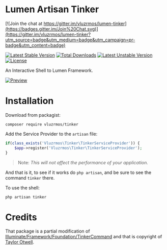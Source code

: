 # Lumen Artisan Tinker

[![Join the chat at https://gitter.im/vluzrmos/lumen-tinker](https://badges.gitter.im/Join%20Chat.svg)](https://gitter.im/vluzrmos/lumen-tinker?utm_source=badge&utm_medium=badge&utm_campaign=pr-badge&utm_content=badge)

[![Latest Stable Version](https://poser.pugx.org/vluzrmos/tinker/v/stable)](https://packagist.org/packages/vluzrmos/tinker) [![Total Downloads](https://poser.pugx.org/vluzrmos/tinker/downloads)](https://packagist.org/packages/vluzrmos/tinker) [![Latest Unstable Version](https://poser.pugx.org/vluzrmos/tinker/v/unstable)](https://packagist.org/packages/vluzrmos/tinker) [![License](https://poser.pugx.org/vluzrmos/tinker/license)](https://packagist.org/packages/vluzrmos/tinker)

An Interactive Shell to Lumen Framework.

[![Preview](http://i.imgur.com/3jfvcck.png)](https://github.com/vluzrmos/lumen-tinker)

# Installation

Download from packagist:

`composer require vluzrmos/tinker`

Add the Service Provider to the `artisan` file:

```php
if(class_exists('Vluzrmos\Tinker\TinkerServiceProvider')) {
    $app->register('Vluzrmos\Tinker\TinkerServiceProvider');
}
```

> Note: *This will not affect the performance of your application.*

And that is it, to see if it works do `php artisan`, and be sure to
see the command `tinker` there.

To use the shell:

`php artisan tinker`

# Credits

That package is a partial modification
of [Illuminate/Framework/Foundation/TinkerCommand](https://github.com/illuminate/framework) and that is copyright of [Taylor Otwell](https://github.com/taylorotwell).
